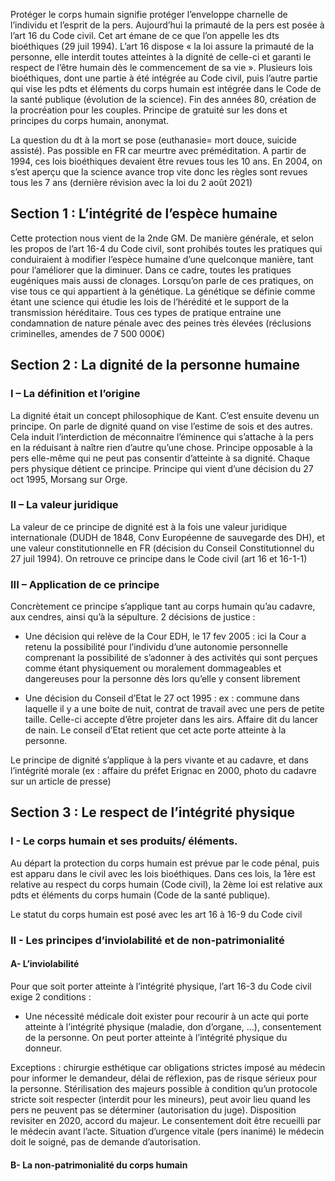 Protéger le corps humain signifie protéger l’enveloppe charnelle de l’individu et l’esprit de la pers. Aujourd’hui la primauté de la pers est posée à l’art 16 du Code civil. Cet art émane de ce que l’on appelle les dts bioéthiques (29 juil 1994). L’art 16 dispose « la loi assure la primauté de la personne, elle interdit toutes atteintes à la dignité de celle-ci et garanti le respect de l’être humain dès le commencement de sa vie ». Plusieurs lois bioéthiques, dont une partie à été intégrée au Code civil, puis l’autre partie qui vise les pdts et éléments du corps humain est intégrée dans le Code de la santé publique (évolution de la science). Fin des années 80, création de la procréation pour les couples. Principe de gratuité sur les dons et principes du corps humain, anonymat.

La question du dt à la mort se pose (euthanasie= mort douce, suicide assisté). Pas possible en FR car meurtre avec préméditation. A partir de 1994, ces lois bioéthiques devaient être revues tous les 10 ans. En 2004, on s’est aperçu que la science avance trop vite donc les règles sont revues tous les 7 ans (dernière révision avec la loi du 2 août 2021)

## Section 1 : L’intégrité de l’espèce humaine

Cette protection nous vient de la 2nde GM. De manière générale, et selon les propos de l’art 16-4 du Code civil, sont prohibés toutes les pratiques qui conduiraient à modifier l’espèce humaine d’une quelconque manière, tant pour l’améliorer que la diminuer. Dans ce cadre, toutes les pratiques eugéniques mais aussi de clonages. Lorsqu’on parle de ces pratiques, on vise tous ce qui appartient à la génétique. La génétique se définie comme étant une science qui étudie les lois de l’hérédité et le support de la transmission héréditaire. Tous ces types de pratique entraine une condamnation de nature pénale avec des peines très élevées (réclusions criminelles, amendes de 7 500 000€)

## Section 2 : La dignité de la personne humaine

### I – La définition et l’origine

La dignité était un concept philosophique de Kant. C’est ensuite devenu un principe. On parle de dignité quand on vise l’estime de sois et des autres. Cela induit l’interdiction de méconnaitre l’éminence qui s’attache à la pers en la réduisant à naître rien d’autre qu’une chose. Principe opposable à la pers elle-même qui ne peut pas consentir d’atteinte à sa dignité. Chaque pers physique détient ce principe. Principe qui vient d’une décision du 27 oct 1995, Morsang sur Orge.

### II – La valeur juridique

La valeur de ce principe de dignité est à la fois une valeur juridique internationale (DUDH de 1848, Conv Européenne de sauvegarde des DH), et une valeur constitutionnelle en FR (décision du Conseil Constitutionnel du 27 juil 1994). On retrouve ce principe dans le Code civil (art 16 et 16-1-1)

### III – Application de ce principe

Concrètement ce principe s’applique tant au corps humain qu’au cadavre, aux cendres, ainsi qu’à la sépulture. 2 décisions de justice :

- Une décision qui relève de la Cour EDH, le 17 fev 2005 : ici la Cour a retenu la possibilité pour l’individu d’une autonomie personnelle comprenant la possibilité de s’adonner à des activités qui sont perçues comme étant physiquement ou moralement dommageables et dangereuses pour la personne dès lors qu’elle y consent librement

- Une décision du Conseil d’Etat le 27 oct 1995 : ex : commune dans laquelle il y a une boite de nuit, contrat de travail avec une pers de petite taille. Celle-ci accepte d’être projeter dans les airs. Affaire dit du lancer de nain. Le conseil d’Etat retient que cet acte porte atteinte à la personne.

Le principe de dignité s’applique à la pers vivante et au cadavre, et dans l’intégrité morale (ex : affaire du préfet Erignac en 2000, photo du cadavre sur un article de presse)

## Section 3 : Le respect de l’intégrité physique

### I - Le corps humain et ses produits/ éléments.

Au départ la protection du corps humain est prévue par le code pénal, puis est apparu dans le civil avec les lois bioéthiques. Dans ces lois, la 1ère est relative au respect du corps humain (Code civil), la 2ème loi est relative aux pdts et éléments du corps humain (Code de la santé publique).

Le statut du corps humain est posé avec les art 16 à 16-9 du Code civil

### II - Les principes d’inviolabilité et de non-patrimonialité

#### A- L’inviolabilité

Pour que soit porter atteinte à l’intégrité physique, l’art 16-3 du Code civil exige 2 conditions :

- Une nécessité médicale doit exister pour recourir à un acte qui porte atteinte à l’intégrité physique (maladie, don d’organe, …), consentement de la personne. On peut porter atteinte à l’intégrité physique du donneur.

Exceptions : chirurgie esthétique car obligations strictes imposé au médecin pour informer le demandeur, délai de réflexion, pas de risque sérieux pour la personne. Stérilisation des majeurs possible à condition qu’un protocole stricte soit respecter (interdit pour les mineurs), peut avoir lieu quand les pers ne peuvent pas se déterminer (autorisation du juge). Disposition revisiter en 2020, accord du majeur. Le consentement doit être recueilli par le médecin avant l’acte. Situation d’urgence vitale (pers inanimé) le médecin doit le soigné, pas de demande d’autorisation.

#### B- La non-patrimonialité du corps humain